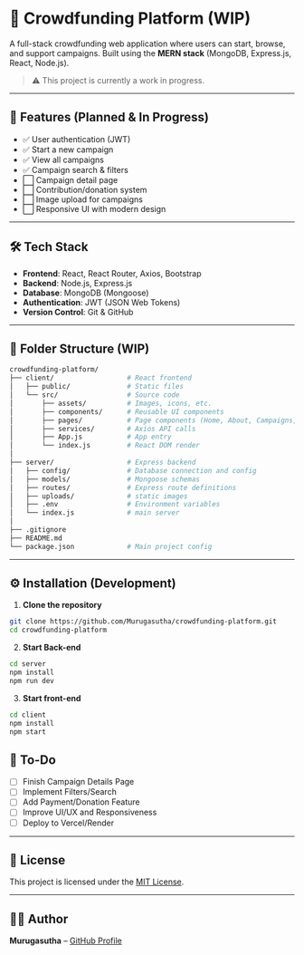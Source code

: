 # 🚀 Crowdfunding Platform (WIP)

A full-stack crowdfunding web application where users can start, browse, and support campaigns. Built using the **MERN stack** (MongoDB, Express.js, React, Node.js).

> ⚠️ This project is currently a work in progress.

---

## 🌟 Features (Planned & In Progress)

- ✅ User authentication (JWT)
- ✅ Start a new campaign
- ✅ View all campaigns
- ✅ Campaign search & filters
- ⬜ Campaign detail page
- ⬜ Contribution/donation system
- ⬜ Image upload for campaigns
- ⬜ Responsive UI with modern design

---

## 🛠️ Tech Stack

- **Frontend**: React, React Router, Axios, Bootstrap
- **Backend**: Node.js, Express.js
- **Database**: MongoDB (Mongoose)
- **Authentication**: JWT (JSON Web Tokens)
- **Version Control**: Git & GitHub

---

## 📁 Folder Structure (WIP)

```bash
crowdfunding-platform/
├── client/                  # React frontend
│   ├── public/              # Static files
│   └── src/                 # Source code
│       ├── assets/          # Images, icons, etc.
│       ├── components/      # Reusable UI components
│       ├── pages/           # Page components (Home, About, Campaigns, etc.)
│       ├── services/        # Axios API calls
│       ├── App.js           # App entry
│       └── index.js         # React DOM render
│
├── server/                  # Express backend
│   ├── config/              # Database connection and config
│   ├── models/              # Mongoose schemas
│   ├── routes/              # Express route definitions
│   ├── uploads/             # static images
│   ├── .env                 # Environment variables
│   └── index.js             # main server
│
├── .gitignore
├── README.md
└── package.json             # Main project config
```

---

## ⚙️ Installation (Development)

1. **Clone the repository**
```bash
git clone https://github.com/Murugasutha/crowdfunding-platform.git
cd crowdfunding-platform
```
2. **Start Back-end**
```bash
cd server
npm install
npm run dev
```
3. **Start front-end**
```bash
cd client
npm install
npm start
```

## 📌 To-Do

- [ ] Finish Campaign Details Page  
- [ ] Implement Filters/Search  
- [ ] Add Payment/Donation Feature  
- [ ] Improve UI/UX and Responsiveness  
- [ ] Deploy to Vercel/Render  

---

## 📄 License

This project is licensed under the [MIT License](LICENSE).

---

## 🙋‍♀️ Author

**Murugasutha** – [GitHub Profile](https://github.com/Murugasutha)
